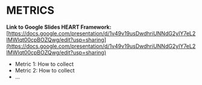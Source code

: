 # METRICS
**Link to Google Slides HEART Framework:** [https://docs.google.com/presentation/d/1v49v19usDwdhriUNNdG2yIY7eL2IMWIqt00cpBOZQwg/edit?usp=sharing](https://docs.google.com/presentation/d/1v49v19usDwdhriUNNdG2yIY7eL2IMWIqt00cpBOZQwg/edit?usp=sharing)

* Metric 1: How to collect
* Metric 2: How to collect
* ...
